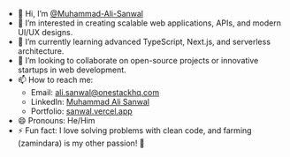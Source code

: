 - 👋 Hi, I’m [@Muhammad-Ali-Sanwal](https://github.com/Muhammad-Ali-Sanwal)  
- 👀 I’m interested in creating scalable web applications, APIs, and modern UI/UX designs.  
- 🌱 I’m currently learning advanced TypeScript, Next.js, and serverless architecture.  
- 💞️ I’m looking to collaborate on open-source projects or innovative startups in web development.  
- 📫 How to reach me:  
  - Email: [ali.sanwal@onestackhq.com](mailto:ali.sanwal@onestackhq.com)  
  - LinkedIn: [Muhammad Ali Sanwal](https://www.linkedin.com/in/muhammad-ali-sanwal-7601b0283/)  
  - Portfolio: [sanwal.vercel.app](https://sanwal.vercel.app/)  
- 😄 Pronouns: He/Him  
- ⚡ Fun fact: I love solving problems with clean code, and farming (zamindara) is my other passion! 🌾  


<!---
Muhammad-Ali-Sanwal/Muhammad-Ali-Sanwal is a ✨ special ✨ repository because its `README.md` (this file) appears on your GitHub profile.
You can click the Preview link to take a look at your changes.
--->
